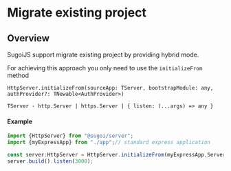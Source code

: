 # Migrate existing project

## Overview

SugoiJS support migrate existing project by providing hybrid mode.

For achieving this approach you only need to use the `initializeFrom` method

`HttpServer.initializeFrom(sourceApp: TServer, bootstrapModule: any, authProvider?: TNewable<AuthProvider>)`

`TServer - http.Server | https.Server | { listen: (...args) => any }`

#### Example

```typescript
import {HttpServer} from "@sugoi/server";
import {myExpressApp} from "./app";// standard express application

const server:HttpServer = HttpServer.initializeFrom(myExpressApp,ServerModule);
server.build().listen(3000);
```

### 

